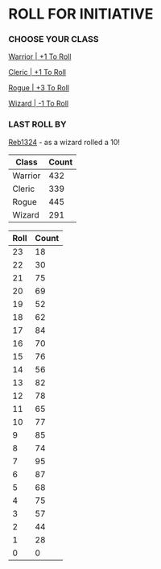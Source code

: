 # ROLL FOR INITIATIVE
### CHOOSE YOUR CLASS

[Warrior | +1 To Roll](https://github.com/benjaminsampica/benjaminsampica/issues/new?title=roll%7Cwarrior&body=Just+click+%27Submit+new+issue%27.)

[Cleric | +1 To Roll](https://github.com/benjaminsampica/benjaminsampica/issues/new?title=roll%7Ccleric&body=Just+click+%27Submit+new+issue%27.)

[Rogue | +3 To Roll](https://github.com/benjaminsampica/benjaminsampica/issues/new?title=roll%7Crogue&body=Just+click+%27Submit+new+issue%27.)

[Wizard | -1 To Roll](https://github.com/benjaminsampica/benjaminsampica/issues/new?title=roll%7Cwizard&body=Just+click+%27Submit+new+issue%27.)
### LAST ROLL BY
[Reb1324](https://www.github.com/Reb1324) - as a wizard rolled a 10!

|Class|Count|
|-|-|
|Warrior|432|
|Cleric|339|
|Rogue|445|
|Wizard|291|

|Roll|Count|
|-|-|
|23|18
|22|30
|21|75
|20|69
|19|52
|18|62
|17|84
|16|70
|15|76
|14|56
|13|82
|12|78
|11|65
|10|77
|9|85
|8|74
|7|95
|6|87
|5|68
|4|75
|3|57
|2|44
|1|28
|0|0
